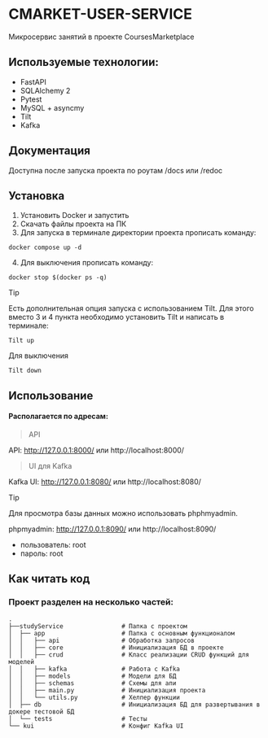 # CMARKET-USER-SERVICE
Микросервис занятий в проекте CoursesMarketplace

## Используемые технологии:
- FastAPI
- SQLAlchemy 2
- Pytest
- MySQL + asyncmy
- Tilt
- Kafka

## Документация
Доступна после запуска проекта по роутам /docs или /redoc


## Установка
1. Установить Docker и запустить
2. Скачать файлы проекта на ПК
3. Для запуска в терминале директории проекта прописать команду:
```
docker compose up -d
```
4. Для выключения прописать команду:
```
docker stop $(docker ps -q)
```

> [!TIP]
> Есть дополнительная опция запуска с использованием Tilt.
Для этого вместо 3 и 4 пункта необходимо установить Tilt и написать в терминале:
```
Tilt up
```
Для выключения
```
Tilt down
```

## Использование
#### Располагается по адресам:
> API

API: http://127.0.0.1:8000/ или http://localhost:8000/

> UI для Kafka

Kafka UI: http://127.0.0.1:8080/ или http://localhost:8080/

> [!TIP]
> Для просмотра базы данных можно использовать phphmyadmin.

phpmyadmin: http://127.0.0.1:8090/ или http://localhost:8090/
  - пользователь: root
  - пароль: root

## Как читать код
### Проект разделен на несколько частей:

    .
    ├──studyService                # Папка с проектом
    │  ├── app                     # Папка с основным функционалом
    │  │   ├── api                 # Обработка запросов
    │  │   ├── core                # Инициализация БД в проекте
    │  │   ├── crud                # Класс реализации CRUD функций для моделей
    │  │   ├── kafka               # Работа с Kafka
    │  │   ├── models              # Модели для БД
    │  │   ├── schemas             # Схемы для апи
    │  │   ├── main.py             # Инициализация проекта
    │  │   └── utils.py            # Хелпер функции
    │  ├── db                      # Инициализация БД для развертывания в докере тестовой БД
    │  └── tests                   # Тесты
    └── kui                        # Конфиг Kafka UI